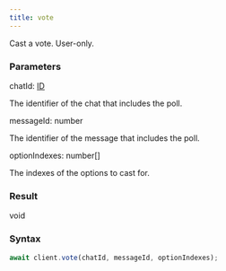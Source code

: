 ```yaml
---
title: vote
---
```


Cast a vote. User-only.


### Parameters 

<div class="flex flex-col gap-3"><div><div class="font-mono" id="p_chatId" data-anchor><span class="font-bold">chatId</span><span class="opacity-50">:</span> <a href="/gh/types/id"  >ID</a></div><div class="pl-3"><div class="no-margin">

The identifier of the chat that includes the poll.

</div></div></div><div><div class="font-mono" id="p_messageId" data-anchor><span class="font-bold">messageId</span><span class="opacity-50">:</span> <span>number</span></div><div class="pl-3"><div class="no-margin">

The identifier of the message that includes the poll.

</div></div></div><div><div class="font-mono" id="p_optionIndexes" data-anchor><span class="font-bold">optionIndexes</span><span class="opacity-50">:</span> <span>number</span><span class="opacity-50">[]</span></div><div class="pl-3"><div class="no-margin">

The indexes of the options to cast for.

</div></div></div></div>

### Result 

<div class="font-mono"><span>void</span></div>

### Syntax

```ts
await client.vote(chatId, messageId, optionIndexes);
```



